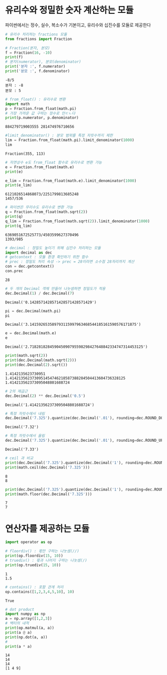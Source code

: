 # 유리수와 정밀한 숫자 계산하는 모듈
파이썬에서는 정수, 실수, 복소수가 기본이고, 유리수와 십진수를 모듈로 제공한다


```python
# 유리수 처리하는 fractions 모듈
from fractions import Fraction
```


```python
# Fraction(분자, 분모)
f = Fraction(16, -10)
print(f)
# 분자(numerator), 분모(denominator)
print('분자 :', f.numerator)
print('분모 :', f.denominator)
```

    -8/5
    분자 : -8
    분모 : 5
    


```python
# from_float() : 유리수로 변환
import math
p = Fraction.from_float(math.pi)
# 가장 가까운 값 구하는 정수로 만ㄷㄴ다
print(p.numerator, p.denominator)
```

    884279719003555 281474976710656
    


```python
#limit_denominator() : 분모 범위를 특정 자릿수까지 제한
lim = Fraction.from_float(math.pi).limit_denominator(1000)
lim
```




    Fraction(355, 113)




```python
# 자연상수 e도 from_float 함수로 유리수로 변환 가능
e = Fraction.from_float(math.e)
print(e)

e_lim = Fraction.from_float(math.e).limit_denominator(1000)
print(e_lim)
```

    6121026514868073/2251799813685248
    1457/536
    


```python
# 파이썬은 무리수도 유리수로 변환 가능
q = Fraction.from_float(math.sqrt(2))
print(q)
q_lim = Fraction.from_float(math.sqrt(2)).limit_denominator(1000)
print(q_lim)
```

    6369051672525773/4503599627370496
    1393/985
    


```python
# decimal : 정밀도 높이기 위해 십진수 처리하는 모듈
import decimal as dec
# getcontext : 모듈 환경 확인하기 위한 함수
# prec : 정밀도 처리 속성 -> prec = 28이라면 소수점 28자리까지 계산
con = dec.getcontext()
con.prec
```




    28




```python
# 두 개의 Decimal 객체 만들어 나눗셈하면 정밀도가 적용
dec.Decimal(1) / dec.Decimal(7)
```




    Decimal('0.1428571428571428571428571429')




```python
pi = dec.Decimal(math.pi)
pi
```




    Decimal('3.141592653589793115997963468544185161590576171875')




```python
e = dec.Decimal(math.e)
e
```




    Decimal('2.718281828459045090795598298427648842334747314453125')




```python
print(math.sqrt(2))
print(dec.Decimal(math.sqrt(2)))
print(dec.Decimal(2).sqrt())
```

    1.4142135623730951
    1.4142135623730951454746218587388284504413604736328125
    1.414213562373095048801688724
    


```python
# 2의 제곱근
dec.Decimal(2) ** dec.Decimal('0.5')
```




    Decimal('1.414213562373095048801688724')




```python
# 특정 자릿수에서 내림
dec.Decimal('7.325').quantize(dec.Decimal('.01'), rounding=dec.ROUND_DOWN)
```




    Decimal('7.32')




```python
# 특정 자릿수에서 올림
dec.Decimal('7.325').quantize(dec.Decimal('.01'), rounding=dec.ROUND_UP)
```




    Decimal('7.33')




```python
# ceil 과 비교
print(dec.Decimal('7.325').quantize(dec.Decimal('1'), rounding=dec.ROUND_UP))
print(math.ceil(dec.Decimal('7.325')))
```

    8
    8
    


```python
print(dec.Decimal('7.325').quantize(dec.Decimal('1'), rounding=dec.ROUND_DOWN))
print(math.floor(dec.Decimal('7.325')))
```

    7
    7
    

# 연산자를 제공하는 모듈


```python
import operator as op

# floordiv() : 몫만 구하는 나눗셈(//)
print(op.floordiv(15, 10))
# truediv() : 몫과 나머지 구하는 나눗셈(/)
print(op.truediv(15, 10))
```

    1
    1.5
    


```python
# contains() : 포함 관계 처리
op.contains([1,2,3,4,5,10], 10)
```




    True




```python
# dot product
import numpy as np
a = np.array([1,2,3])
# 백터의 내적
print(op.matmul(a, a))
print(a @ a)
print(np.dot(a, a))
#
print(a * a)
```

    14
    14
    14
    [1 4 9]
    


```python

```
